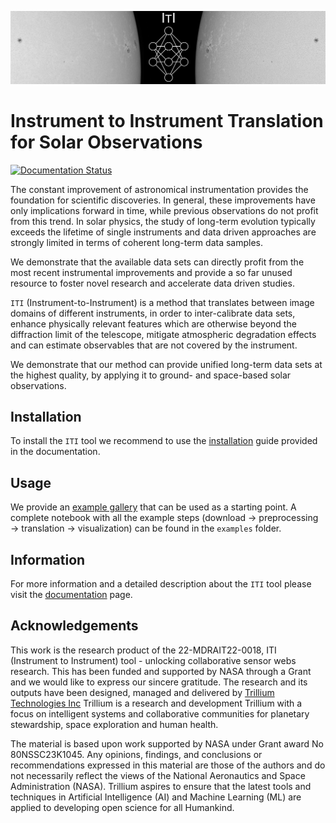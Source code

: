 ![](images/HinodeEnhanced_v2.jpg)
# Instrument to Instrument Translation for Solar Observations

[![Documentation Status](https://readthedocs.org/projects/iti-documentation/badge/?version=latest)](https://iti-documentation.readthedocs.io/en/latest/?badge=latest)

The constant improvement of astronomical instrumentation provides the foundation for scientific discoveries. In general, these improvements have only implications forward in time, while previous observations do not profit from this trend. In solar physics, the study of long-term evolution typically exceeds the lifetime of single instruments and data driven approaches are strongly limited in terms of coherent long-term data samples.

We demonstrate that the available data sets can directly profit from the most recent instrumental improvements and provide a so far unused resource to foster novel research and accelerate data driven studies.

`ITI` (Instrument-to-Instrument) is a method that translates between image domains of different instruments, in order to inter-calibrate data sets, enhance physically relevant features which are otherwise beyond the diffraction limit of the telescope, mitigate atmospheric degradation effects and can estimate observables that are not covered by the instrument.

We demonstrate that our method can provide unified long-term data sets at the highest quality, by applying it to ground- and space-based solar observations.

## Installation
To install the `ITI` tool we recommend to use the [installation](https://iti-documentation.readthedocs.io/en/latest/installation/index.html) guide provided in the documentation.

## Usage
We provide an [example gallery](https://iti-documentation.readthedocs.io/en/latest/generated/gallery/index.html) that can be used as a starting point. A complete notebook with all the example steps (download &rarr; preprocessing &rarr; translation &rarr; visualization) can be found in the ``examples`` folder.

## Information
For more information and a detailed description about the `ITI` tool please visit the [documentation](https://iti-documentation.readthedocs.io/en/latest/index.html) page.

## Acknowledgements
This work is the research product of the 22-MDRAIT22-0018, ITI (Instrument to Instrument) tool - unlocking
collaborative sensor webs research. This has been funded and supported by NASA through a Grant and we
would like to express our sincere gratitude. The research and its outputs have been designed, managed and
delivered by [Trillium Technologies Inc](https://trillium.tech/.) Trillium is a research and development Trillium
with a focus on intelligent systems and collaborative communities for planetary stewardship, space
exploration and human health.

The material is based upon work supported by NASA under Grant award No 80NSSC23K1045. Any
opinions, findings, and conclusions or recommendations expressed in this material are those of the authors
and do not necessarily reflect the views of the National Aeronautics and Space Administration (NASA).
Trillium aspires to ensure that the latest tools and techniques in Artificial Intelligence (AI) and Machine
Learning (ML) are applied to developing open science for all Humankind.